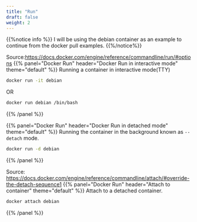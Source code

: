 ```yaml
---
title: "Run"
draft: false
weight: 2
---
```


{{%notice info %}}
I will be using the debian container as an example to continue from the docker pull examples.
{{%/notice%}}

Source:https://docs.docker.com/engine/reference/commandline/run/#options
{{% panel="Docker Run" header="Docker Run in interactive mode" theme="default" %}}
Running a container in interactive mode(TTY) 
```bash
docker run -it debian
```
OR
```bash
docker run debian /bin/bash
```
{{% /panel %}}

{{% panel="Docker Run" header="Docker Run in detached mode" theme="default" %}} 
Running the container in the background known as ```--detach``` mode. 
```bash
docker run -d debian
```
{{% /panel %}}

Source: https://docs.docker.com/engine/reference/commandline/attach/#override-the-detach-sequence1
{{% panel="Docker Run" header="Attach to container" theme="default" %}} 
Attach to a detached container. 
```bash
docker attach debian
```
{{% /panel %}}


